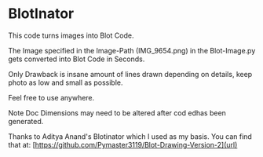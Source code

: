# BlotInator
This code turns images into Blot Code.

The Image specified in the Image-Path (IMG_9654.png) in the Blot-Image.py gets converted into Blot Code in Seconds. 

Only Drawback is insane amount of lines drawn depending on details, keep photo as low and small as possible.

Feel free to use anywhere.

Note Doc Dimensions may need to be altered after cod edhas been generated. 

Thanks to Aditya Anand's Blotinator which I used as my basis. You can find that at: [https://github.com/Pymaster3119/Blot-Drawing-Version-2](url)
